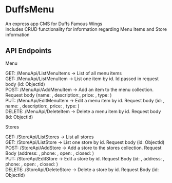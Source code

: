 # DuffsMenu  
An express app CMS for Duffs Famous Wings  
Includes CRUD functionality for information regarding Menu Items and Store information  

## API Endpoints

Menu

GET: /MenuApi/ListMenuItems -> List of all menu items  
GET: /MenuApi/ListMenuItem -> List one item by id. Id passed in request body (id: ObjectId)  
POST: /MenuApi/AddMenuItem -> Add an item to the menu collection. Request body (name: , description:, price: , type: )  
PUT: /MenuApi/EditMenuItem -> Edit a menu item by id. Request body (id: , name: , description:, price: , type: )  
DELETE: /MenuApi/DeleteItem -> Delete a menu item by id.  Request body (id: ObjectId)  

Stores

GET: /StoreApi/ListStores -> List all stores  
GET: /StoreApi/ListStore -> List one store by id. Request body (id: ObjectId)  
POST: /StoreApi/AddStore -> Add a store to the stores collection. Request Body (address: , phone: , open: , closed: )  
PUT: /StoreApi/EditStore -> Edit a store by id. Request Body (id: , address: , phone: , open: , closed: )  
DELETE: /StoreApi/DeleteStore -> Delete a store by id. Request Body (id: ObjectId)  

